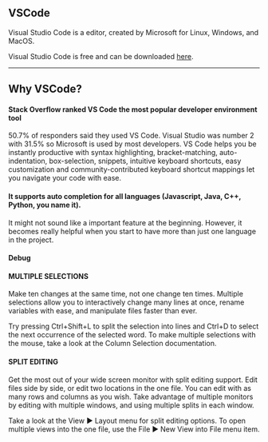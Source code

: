 VSCode
------


Visual Studio Code is a editor, created by Microsoft for Linux, Windows, and MacOS.

Visual Studio Code is free and can be downloaded [here](https://code.visualstudio.com/).

---

## Why VSCode?

#### Stack Overflow ranked VS Code the most popular developer environment tool

50.7% of responders said they used VS Code. Visual Studio was number 2 with 31.5% so Microsoft is used by most developers. VS Code helps you be instantly productive with syntax highlighting, bracket-matching, auto-indentation, box-selection, snippets, intuitive keyboard shortcuts, easy customization and community-contributed keyboard shortcut mappings let you navigate your code with ease.

#### It supports auto completion for all languages (Javascript, Java, C++, Python, you name it).

It might not sound like a important feature at the beginning. However, it becomes really helpful when you start to have more than just one language in the project.

#### Debug



#### MULTIPLE SELECTIONS

Make ten changes at the same time, not one change ten times. Multiple selections allow you to interactively change many lines at once, rename variables with ease, and manipulate files faster than ever.

Try pressing Ctrl+Shift+L to split the selection into lines and Ctrl+D to select the next occurrence of the selected word. To make multiple selections with the mouse, take a look at the Column Selection documentation.

#### SPLIT EDITING

Get the most out of your wide screen monitor with split editing support. Edit files side by side, or edit two locations in the one file. You can edit with as many rows and columns as you wish. Take advantage of multiple monitors by editing with multiple windows, and using multiple splits in each window.

Take a look at the View ▶ Layout menu for split editing options. To open multiple views into the one file, use the File ▶ New View into File menu item.
